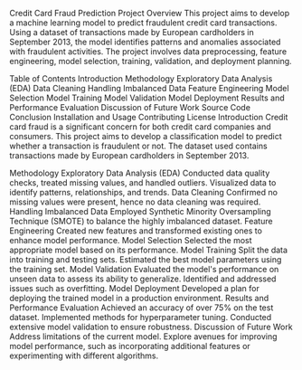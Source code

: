 Credit Card Fraud Prediction
Project Overview
This project aims to develop a machine learning model to predict fraudulent credit card transactions. Using a dataset of transactions made by European cardholders in September 2013, the model identifies patterns and anomalies associated with fraudulent activities. The project involves data preprocessing, feature engineering, model selection, training, validation, and deployment planning.

Table of Contents
Introduction
Methodology
Exploratory Data Analysis (EDA)
Data Cleaning
Handling Imbalanced Data
Feature Engineering
Model Selection
Model Training
Model Validation
Model Deployment
Results and Performance Evaluation
Discussion of Future Work
Source Code
Conclusion
Installation and Usage
Contributing
License
Introduction
Credit card fraud is a significant concern for both credit card companies and consumers. This project aims to develop a classification model to predict whether a transaction is fraudulent or not. The dataset used contains transactions made by European cardholders in September 2013.

Methodology
Exploratory Data Analysis (EDA)
Conducted data quality checks, treated missing values, and handled outliers.
Visualized data to identify patterns, relationships, and trends.
Data Cleaning
Confirmed no missing values were present, hence no data cleaning was required.
Handling Imbalanced Data
Employed Synthetic Minority Oversampling Technique (SMOTE) to balance the highly imbalanced dataset.
Feature Engineering
Created new features and transformed existing ones to enhance model performance.
Model Selection
Selected the most appropriate model based on its performance.
Model Training
Split the data into training and testing sets.
Estimated the best model parameters using the training set.
Model Validation
Evaluated the model's performance on unseen data to assess its ability to generalize.
Identified and addressed issues such as overfitting.
Model Deployment
Developed a plan for deploying the trained model in a production environment.
Results and Performance Evaluation
Achieved an accuracy of over 75% on the test dataset.
Implemented methods for hyperparameter tuning.
Conducted extensive model validation to ensure robustness.
Discussion of Future Work
Address limitations of the current model.
Explore avenues for improving model performance, such as incorporating additional features or experimenting with different algorithms.
